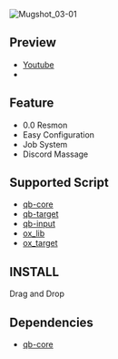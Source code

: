 ![Mugshot_03-01](https://github.com/abdullasadi/kael-mugshot/assets/17822126/e2ae4def-bb37-4d95-9e5a-c6b8aeb470fb)

## Preview
- [Youtube](https://youtu.be/WO4yoevtVZI)
- 
## Feature
- 0.0 Resmon
- Easy Configuration
- Job System
- Discord Massage

## Supported Script
- [qb-core](https://github.com/qbcore-framework/qb-core)
- [qb-target](https://github.com/qbcore-framework/qb-target)
- [qb-input](https://github.com/qbcore-framework/qb-input)
- [ox_lib](https://github.com/overextended/ox_lib)
- [ox_target](https://github.com/overextended/ox_target)

## INSTALL

Drag and Drop

## Dependencies
- [qb-core](https://github.com/qbcore-framework/qb-core)
